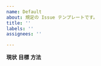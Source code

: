 ```yaml
---
name: Default
about: 規定の Issue テンプレートです。
title: ''
labels: ''
assignees: ''

---
```


**現状**
**目標**
**方法**
